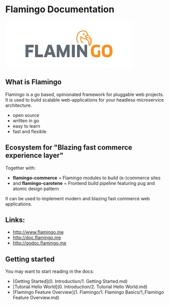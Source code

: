 # Flamingo Documentation

![Logo](assets/flamingo-icon-b.jpg)

## What is Flamingo

Flamingo is a go based, opinionated framework for pluggable web projects.
It is used to build scalable web-applications for your headless microservice architecture.

* open source
* written in go
* easy to learn
* fast and flexible

## Ecosystem for "Blazing fast commerce experience layer"

Together with:

* **flamingo-commerce** = Flamingo modules to build (e-)commerce sites
* and **flamingo-carotene** = Frontend build pipeline featuring pug and atomic design pattern

It can be used to implement modern and blazing fast commerce web applications.

## Links:

* http://www.flamingo.me
* http://doc.flamingo.me
* http://godoc.flamingo.me

## Getting started

You may want to start reading in the docs:

* [Getting Started](0. Introduction/1. Getting Started.md)
* [Tutorial Hello World](0. Introduction/2. Tutorial Hello World.md)
* [Flamingo Feature Overview](1. Flamingo/1. Flamingo Basics/1_Flamingo Feature Overview.md)

